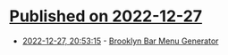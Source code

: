 # [Published on 2022-12-27](index.md)

* [2022-12-27, 20:53:15](https://news.ycombinator.com/item?id=34153648) - [Brooklyn Bar Menu Generator](https://www.brooklynbarmenus.com)
